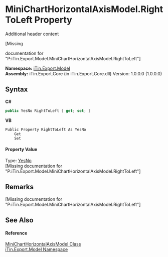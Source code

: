 # MiniChartHorizontalAxisModel.RightToLeft Property 
Additional header content 

\[Missing <summary> documentation for "P:iTin.Export.Model.MiniChartHorizontalAxisModel.RightToLeft"\]

**Namespace:**&nbsp;<a href="N_iTin_Export_Model">iTin.Export.Model</a><br />**Assembly:**&nbsp;iTin.Export.Core (in iTin.Export.Core.dll) Version: 1.0.0.0 (1.0.0.0)

## Syntax

**C#**<br />
``` C#
public YesNo RightToLeft { get; set; }
```

**VB**<br />
``` VB
Public Property RightToLeft As YesNo
	Get
	Set
```


#### Property Value
Type: <a href="T_iTin_Export_Model_YesNo">YesNo</a><br />\[Missing <value> documentation for "P:iTin.Export.Model.MiniChartHorizontalAxisModel.RightToLeft"\]

## Remarks
\[Missing <remarks> documentation for "P:iTin.Export.Model.MiniChartHorizontalAxisModel.RightToLeft"\]

## See Also


#### Reference
<a href="T_iTin_Export_Model_MiniChartHorizontalAxisModel">MiniChartHorizontalAxisModel Class</a><br /><a href="N_iTin_Export_Model">iTin.Export.Model Namespace</a><br />